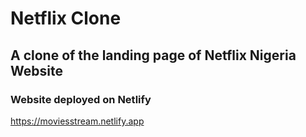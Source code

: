 # Netflix Clone
## A clone of the landing page of Netflix Nigeria Website 
### Website deployed on Netlify
https://moviesstream.netlify.app

